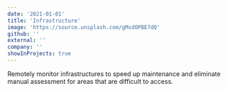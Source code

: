 ```yaml
---
date: '2021-01-01'
title: 'Infrastructure'
image: 'https://source.unsplash.com/gMsdOPBE7dQ'
github: ''
external: ''
company: ''
showInProjects: true
---
```


Remotely monitor infrastructures to speed up maintenance and eliminate manual assessment for areas that are difficult to access.
